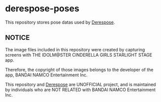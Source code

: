 # derespose-poses

This repository stores pose datas used by [Derespose](https://github.com/arisucool/derespose).

## NOTICE

The image files included in this repository were created by capturing screens with THE IDOLM@STER CINDERELLA GIRLS STARLIGHT STAGE app.

Therefore, the copyright of those images belongs to the developer of the app, BANDAI NAMCO Entertainment Inc.

This repository and [Derespose](https://github.com/arisucool/derespose) are UNOFFICIAL project, and is maintained by individuals who are NOT RELATED with BANDAI NAMCO Entertainment Inc.
